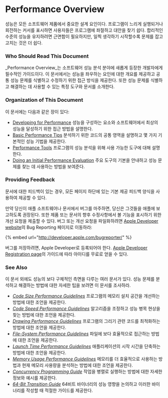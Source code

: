 # Performance Overview

성능은 모든 소프트웨어 제품에서 중요한 설계 요인이다. 프로그램이 느리게 실행되거나 회전하는 커서를 표시하면 사용자들은 프로그램에 좌절하고 대안을 찾기 쉽다. 합리적인 수준의 성능을 유지하려면 근면함이 필요하지만, 일찍 생각하기 시작할수록 문제를 잡고 고치는 것은 더 쉽다.

### Who Should Read This Document

_Performance Overview_는 소프트웨어 성능 분석 분야에 새롭게 등장한 개발자에게 필수적인 가이드이다. 이 문서에서는 성능을 좌우하는 요인에 대한 개요를 제공하고 공통 성능 문제를 식별하고 수정하기 위한 접근 방식을 제공한다. 또한 성능 문제를 식별하고 해결하는 데 사용할 수 있는 특정 도구와 문서를 소개한다.

### Organization of This Document

이 문서에는 다음과 같은 장이 있다:

* [Developing for Performance](https://developer.apple.com/library/archive/documentation/Performance/Conceptual/PerformanceOverview/DevelopingForPerf/DevelopingForPerf.html#//apple_ref/doc/uid/TP40001410-CH203-CJBEFGHG) 성능을 구성하는 요소와 소프트웨어에서 최상의 성능을 달성하기 위한 접근 방법을 설명한다.
* [Basic Performance Tips](https://developer.apple.com/library/archive/documentation/Performance/Conceptual/PerformanceOverview/BasicTips/BasicTips.html#//apple_ref/doc/uid/TP40001410-CH204-BBCGCFGF) 분석하기 위한 코드의 공통 영역을 설명하고 몇 가지 기본적인 성능 기법을 제공한다.
* [Performance Tools](https://developer.apple.com/library/archive/documentation/Performance/Conceptual/PerformanceOverview/PerformanceTools/PerformanceTools.html#//apple_ref/doc/uid/TP40001410-CH205-BCIIHAAJ) 프로그램의 성능 분석을 위해 사용 가능한 도구에 대해 설명한다.
* [Doing an Initial Performance Evaluation](https://developer.apple.com/library/archive/documentation/Performance/Conceptual/PerformanceOverview/InitialEvaluation/InitialEvaluation.html#//apple_ref/doc/uid/TP40001410-CH206-CJBFHBDB) 주요 도구의 기본을 안내하고 성능 문제를 찾는 데 사용하는 방법을 보여준다.

### Providing Feedback

문서에 대한 피드백이 있는 경우, 모든 페이지 하단에 있는 기본 제공 피드백 양식을 사용하여 제공할 수 있다.

만약 당신이 애플 소프트웨어나 문서에서 버그를 마주하면, 당신은 그것들을 애플에 보고하도록 권장된다. 또한 제품 또는 문서의 향후 수정사항에서 볼 기능을 표시하기 위한 개선 요청을 제출할 수 있다. 버그 또는 개선 요청을 파일화하려면 [Apple Developer website](http://developer.apple.com/)의 Bug Reporting 페이지로 이동하라:

{% embed url="http://developer.apple.com/bugreporter/" %}

버그를 저장하려면, Apple Developer로 등록되어야 한다. [Apple Developer Registration page](http://developer.apple.com/programs/start/register/create.php)의 가이드에 따라 아이디를 무료로 얻을 수 있다.

### See Also

이 문서 외에도 성능의 보다 구체적인 측면을 다루는 여러 문서가 있다. 성능 문제를 분석하고 해결하는 방법에 대한 자세한 팁을 보려면 이 문서를 조사하라.

* [_Code Size Performance Guidelines_](https://developer.apple.com/library/archive/documentation/Performance/Conceptual/CodeFootprint/CodeFootprint.html#//apple_ref/doc/uid/10000149i) 프로그램의 메모리 설치 공간을 개선하는 방법에 대한 조언을 제공한다.
* [_Code Speed Performance Guidelines_](https://developer.apple.com/library/archive/documentation/Performance/Conceptual/CodeSpeed/CodeSpeed.html#//apple_ref/doc/uid/10000150i) 알고리즘을 조정하고 성능 병목 현상을 찾는 방법에 대한 조언을 제공한다.
* [_Drawing Performance Guidelines_](https://developer.apple.com/library/archive/documentation/Performance/Conceptual/Drawing/Articles/DrawingPerformance.html#//apple_ref/doc/uid/10000151i) 프로그램의 그리기 관련 코드를 최적화하는 방법에 대한 조언을 제공한다.
* [_File-System Performance Guidelines_](https://developer.apple.com/library/archive/documentation/Performance/Conceptual/FileSystem/FileSystem.html#//apple_ref/doc/uid/10000161i) 파일에 보다 효율적으로 접근하는 방법에 대한 조언을 제공한다.
* [_Launch Time Performance Guidelines_](https://developer.apple.com/library/archive/documentation/Performance/Conceptual/LaunchTime/LaunchTime.html#//apple_ref/doc/uid/10000148i) 애플리케이션의 시작 시간을 단축하는 방법에 대한 조언을 제공한다.
* [_Memory Usage Performance Guidelines_](https://developer.apple.com/library/archive/documentation/Performance/Conceptual/ManagingMemory/ManagingMemory.html#//apple_ref/doc/uid/10000160i) 메모리를 더 효율적으로 사용하는 방법과 현재 메모리 사용량을 분석하는 방법에 대한 조언을 제공한다.
* [_Concurrency Programming Guide_](https://developer.apple.com/library/archive/documentation/General/Conceptual/ConcurrencyProgrammingGuide/Introduction/Introduction.html#//apple_ref/doc/uid/TP40008091) 작업을 병렬로 실행하는 방법에 대한 자세한 정보와 예시를 제공한다.
* [_64-Bit Transition Guide_](https://developer.apple.com/library/archive/documentation/Darwin/Conceptual/64bitPorting/intro/intro.html#//apple_ref/doc/uid/TP40001064) 64비트 바이너리의 성능 영향을 논의하고 이러한 바이너리를 작성할 때 적절한 가이드를 제공한다.

